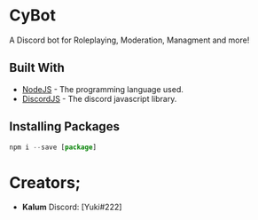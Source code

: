 # CyBot
A Discord bot for Roleplaying, Moderation, Managment and more!

## Built With

* [NodeJS](https://nodejs.org/en/) - The programming language used.
* [DiscordJS](https://discord.js.org/#/) - The discord javascript library.


## Installing Packages
```js
npm i --save [package]
```

# Creators;

* <b>Kalum</b> Discord: [Yuki#222]
